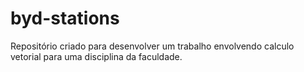 # byd-stations
Repositório criado para desenvolver um trabalho envolvendo calculo vetorial para uma disciplina da faculdade.
